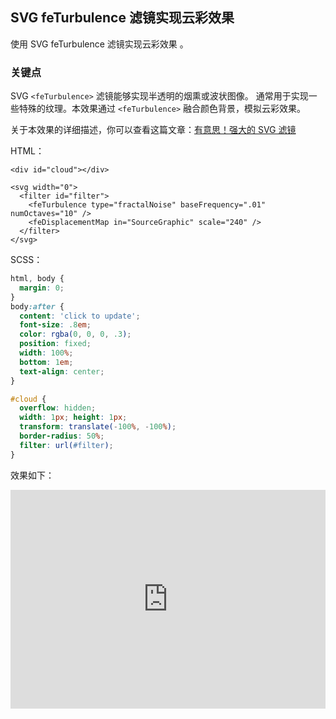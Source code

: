 ## SVG feTurbulence 滤镜实现云彩效果 

使用 SVG feTurbulence 滤镜实现云彩效果 。

### 关键点

SVG `<feTurbulence>` 滤镜能够实现半透明的烟熏或波状图像。 通常用于实现一些特殊的纹理。本效果通过 `<feTurbulence>`  融合颜色背景，模拟云彩效果。

关于本效果的详细描述，你可以查看这篇文章：[有意思！强大的 SVG 滤镜](https://github.com/chokcoco/cnblogsArticle/issues/27)

HTML：

```
<div id="cloud"></div>

<svg width="0">
  <filter id="filter">
    <feTurbulence type="fractalNoise" baseFrequency=".01" numOctaves="10" />
    <feDisplacementMap in="SourceGraphic" scale="240" />
  </filter>
</svg>
```

SCSS：
```scss
html, body { 
  margin: 0; 
}
body:after {
  content: 'click to update';
  font-size: .8em;
  color: rgba(0, 0, 0, .3);
  position: fixed;
  width: 100%;
  bottom: 1em;
  text-align: center;
}

#cloud {
  overflow: hidden;
  width: 1px; height: 1px;
  transform: translate(-100%, -100%);
  border-radius: 50%;
  filter: url(#filter);
}
```

效果如下：

<iframe height="350" style="width: 100%;" scrolling="no" title="SVG Filter Clouds" src="https://codepen.io/Chokcoco/embed/BaQvVQZ?default-tab=result&editable=true&theme-id=light" frameborder="no" loading="lazy" allowtransparency="true" allowfullscreen="true">
  See the Pen <a href="https://codepen.io/Chokcoco/pen/BaQvVQZ">
  SVG Filter Clouds</a> by Chokcoco (<a href="https://codepen.io/Chokcoco">@Chokcoco</a>)
  on <a href="https://codepen.io">CodePen</a>.
</iframe>